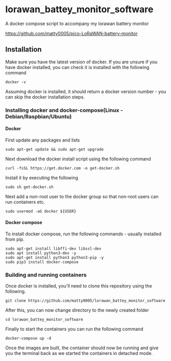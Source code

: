 # lorawan_battey_monitor_software
A docker compose script to accompany my lorawan battery monitor

https://github.com/matty0005/pico-LoRaWAN-battery-monitor

## Installation
Make sure you have the latest version of docker. If you are unsure if you have docker installed, you can check it is installed with the following command
```
docker -v
```
Assuming docker is installed, it should return a docker version number - you can skip the docker installation steps.

### Installing docker and docker-compose(Linux - Debian/Raspbian/Ubuntu)
#### Docker
First update any packages and lists
```
sudo apt-get update && sudo apt-get upgrade
```

Next download the docker install script using the following command
```
curl -fsSL https://get.docker.com -o get-docker.sh
```
Install it by executing the following
```
sudo sh get-docker.sh
```

Next add a non-root user to the docker group so that non-root users can run containers etc.
```
sudo usermod -aG docker ${USER}
```

#### Docker compose
To install docker compose, run the following commands - usually installed from pip.
```
sudo apt-get install libffi-dev libssl-dev
sudo apt install python3-dev -y
sudo apt-get install python3 python3-pip -y
sudo pip3 install docker-compose
```

### Building and running containers
Once docker is installed, you'll need to clone this repository using the following.
```
git clone https://github.com/matty0005/lorawan_battey_monitor_software
```
After this, you can now change directory to the newly created folder 
```
cd lorawan_battey_monitor_software
```
Finally to start the containers you can run the following command
```
docker-compose up -d
```

Once the images are built, the container should now be running and give you the terminal back as we started the containers in detached mode.
